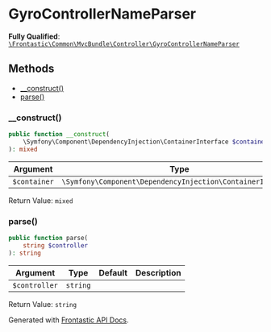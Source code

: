 #  GyroControllerNameParser

**Fully Qualified**: [`\Frontastic\Common\MvcBundle\Controller\GyroControllerNameParser`](../../../../src/php/MvcBundle/Controller/GyroControllerNameParser.php)

## Methods

* [__construct()](#__construct)
* [parse()](#parse)

### __construct()

```php
public function __construct(
    \Symfony\Component\DependencyInjection\ContainerInterface $container
): mixed
```

Argument|Type|Default|Description
--------|----|-------|-----------
`$container`|`\Symfony\Component\DependencyInjection\ContainerInterface`||

Return Value: `mixed`

### parse()

```php
public function parse(
    string $controller
): string
```

Argument|Type|Default|Description
--------|----|-------|-----------
`$controller`|`string`||

Return Value: `string`

Generated with [Frontastic API Docs](https://github.com/FrontasticGmbH/apidocs).
